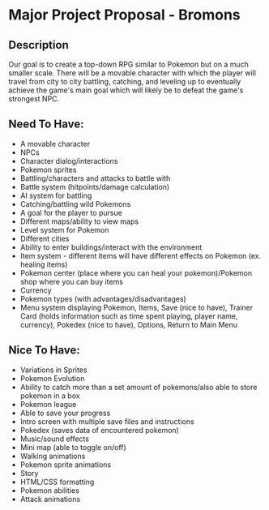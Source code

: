 # Major Project Proposal - Bromons

## Description
Our goal is to create a top-down RPG similar to Pokemon but on a much smaller scale. There will be a movable character with which the player will travel from city to city battling, catching, and leveling up to eventually achieve the game's main goal which will likely be to defeat the game's strongest NPC.

## Need To Have:
- A movable character
- NPCs
- Character dialog/interactions
- Pokemon sprites
- Battling/characters and attacks to battle with
- Battle system (hitpoints/damage calculation)
- AI system for battling
- Catching/battling wild Pokemons
- A goal for the player to pursue
- Different maps/ability to view maps
- Level system for Pokemon
- Different cities
- Ability to enter buildings/interact with the environment
- Item system - different items will have different effects on Pokemon (ex. healing items)
- Pokemon center (place where you can heal your pokemon)/Pokemon shop where you can buy items
- Currency
- Pokemon types (with advantages/disadvantages)
- Menu system displaying Pokemon, Items, Save (nice to have), Trainer Card (holds information such as time spent playing, player name, currency), Pokedex (nice to have), Options, Return to Main Menu

## Nice To Have:
- Variations in Sprites
- Pokemon Evolution
- Ability to catch more than a set amount of pokemons/also able to store pokemon in a box
- Pokemon league
- Able to save your progress
- Intro screen with multiple save files and instructions
- Pokedex (saves data of encountered pokemon)
- Music/sound effects
- Mini map (able to toggle on/off)
- Walking animations
- Pokemon sprite animations
- Story
- HTML/CSS formatting
- Pokemon abilities
- Attack animations